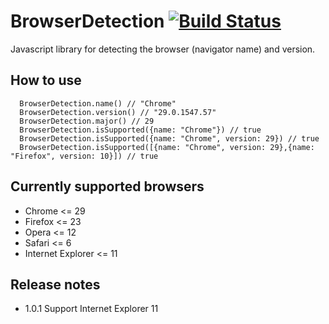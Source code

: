 BrowserDetection [![Build Status](https://travis-ci.org/spape/browser-detection.png)](https://travis-ci.org/spape/browser-detection)
=================

Javascript library for detecting the browser (navigator name) and version.

How to use
-----------------
```
  BrowserDetection.name() // "Chrome"
  BrowserDetection.version() // "29.0.1547.57"
  BrowserDetection.major() // 29
  BrowserDetection.isSupported({name: "Chrome"}) // true
  BrowserDetection.isSupported({name: "Chrome", version: 29}) // true
  BrowserDetection.isSupported([{name: "Chrome", version: 29},{name: "Firefox", version: 10}]) // true
```

Currently supported browsers
-----------------
- Chrome <= 29
- Firefox <= 23
- Opera <= 12
- Safari <= 6
- Internet Explorer <= 11

Release notes
-----------------
* 1.0.1 Support Internet Explorer 11